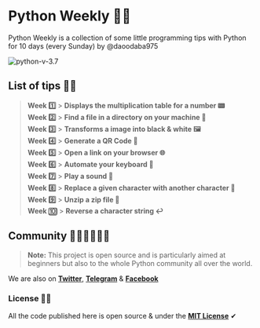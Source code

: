 # Python Weekly 🐍🎯

Python Weekly is a collection of some little programming tips with Python for 10 days (every Sunday) by @daoodaba975

![python-v-3.7](https://img.shields.io/badge/python-v3.7-blue)

## List of tips 📜🔗

> **Week 1️⃣** > **Displays the multiplication table for a number 📟**<br>
> **Week 2️⃣** > **Find a file in a directory on your machine 🔎**<br>
> **Week 3️⃣** > **Transforms a image into black & white 🖼**<br>
> **Week 4️⃣** > **Generate a QR Code 🏁**<br>
> **Week 5️⃣** > **Open a link on your browser 🌐**<br>
> **Week 6️⃣** > **Automate your keyboard 👾**<br>
> **Week 7️⃣** > **Play a sound 🎼**<br>
> **Week 8️⃣** > **Replace a given character with another character 🔄**<br>
> **Week 9️⃣** > **Unzip a zip file 📂**<br>
> **Week 🔟** > **Reverse a character string ↩**<br>

## Community 👩🏽‍💻👨🏽‍💻

> **Note:**
> This project is open source and is particularly aimed at beginners but also to the whole Python community all over the world.

We are also on **[Twitter](https://twitter.com/galsendev221)**, **[Telegram](https://t.me/galsendev221)** & **[Facebook](https://www.facebook.com/galsendev221)**

### License 💼🎫

All the code published here is open source & under the **[MIT License](https://github.com/Galsen-Dev-LAB/python-weekly/blob/master/LICENSE.md)** ✔
